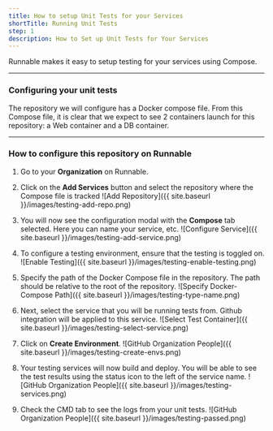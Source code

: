 ```yaml
---
title: How to setup Unit Tests for your Services
shortTitle: Running Unit Tests
step: 1
description: How to Set up Unit Tests for Your Services
---
```


Runnable makes it easy to setup testing for your services using Compose.

---

### Configuring your unit tests

The repository we will configure has a Docker compose file. From this Compose file, it is clear that we expect to see 2 containers launch for this repository: a Web container and a DB container.

---

### How to configure this repository on Runnable

1. Go to your **Organization** on Runnable.

2. Click on the **Add Services** button and select the repository where the Compose file is tracked
  ![Add Repository]({{ site.baseurl }}/images/testing-add-repo.png)

3. You will now see the configuration modal with the **Compose** tab selected. Here you can name your service, etc.
  ![Configure Service]({{ site.baseurl }}/images/testing-add-service.png)

4. To configure a testing environment, ensure that the testing is toggled on.
  ![Enable Testing]({{ site.baseurl }}/images/testing-enable-testing.png)

5. Specify the path of the Docker Compose file in the repository. The path should be relative to the root of the repository.
  ![Specify Docker-Compose Path]({{ site.baseurl }}/images/testing-type-name.png)

6. Next, select the service that you will be running tests from. Github integration will be applied to this service.
  ![Select Test Container]({{ site.baseurl }}/images/testing-select-service.png)

7. Click on **Create Environment**.
  ![GitHub Organization People]({{ site.baseurl }}/images/testing-create-envs.png)

8. Your testing services will now build and deploy. You will be able to see the test results using the status icon to the left of the service name.
  ![GitHub Organization People]({{ site.baseurl }}/images/testing-services.png)

9. Check the CMD tab to see the logs from your unit tests.
  ![GitHub Organization People]({{ site.baseurl }}/images/testing-passed.png)
